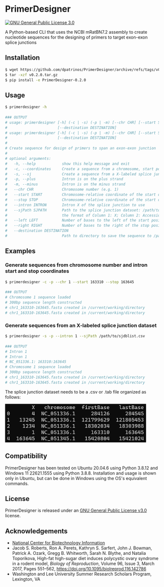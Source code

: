 # PrimerDesigner
[![GNU General Public License 3.0](https://img.shields.io/badge/license-GPLv3-blue)](https://github.com/dpatrinos/PrimerDesigner/blob/main/LICENSE)

A Python-based CLI that uses the NCBI mRatBN7.2 assembly to create nucleotide sequences for the designing of primers to target exon-exon splice junctions

## Installation

```sh
$ wget https://github.com/dpatrinos/PrimerDesigner/archive/refs/tags/v0.2.0.tar.gz
$ tar -xzf v0.2.0.tar.gz
$ pip install -e PrimerDesigner-0.2.0
```

## Usage

```sh
$ primerdesigner -h

### OUTPUT
# usage: primerdesigner [-h] (-c | -s) (-p | -m) [--chr CHR] [--start START] [--stop STOP] [--intron INTRON] [--sjPath SJPATH] [--left LEFT] [--right RIGHT]
#                       [--destination DESTINATION]
# usage: primerdesigner [-h] (-c | -s) (-p | -m) [--chr CHR] [--start START] [--stop STOP] [--intron INTRON] [--sjPath SJPATH] [--left LEFT] [--right RIGHT]
#                       [--destination DESTINATION]
# 
# Create sequence for design of primers to span an exon-exon junction
# 
# optional arguments:
#   -h, --help            show this help message and exit
#   -c, --coordinates     Create a sequence from a chromosome, start position, and stop position
#   -s, --sj              Create a sequence from a X-labeled splice junction dataset. See --sjPath for more information
#   -p, --plus            Intron is on the plus strand
#   -m, --minus           Intron is on the minus strand
#   --chr CHR             Chromosome number (e.g. 1)
#   --start START         Chromosome-relative coordinate of the start of the intron
#   --stop STOP           Chromosome-relative coordinate of the start of the intron
#   --intron INTRON       Intron X of the splice junction to use
#   --sjPath SJPATH       Path to the splice junction dataset: /path/to/sjdblist.csv or /path/to/sjdblist.tab. Note: the splice junction dataset must be in
#                         the format of Column 1: X; Column 2: Accession Version; Column 3: Start Position; Column 4: Stop Position
#   --left LEFT           Number of bases to the left of the start position to include. Default: 150bp
#   --right RIGHT         Number of bases to the right of the stop position to include. Default: 150bp
#   --destination DESTINATION
#                         Path to directory to save the sequence to /path/to/destination. Default: current working directory
```

## Examples

### Generate sequences from chromosome number and intron start and stop coordinates

```sh
$ primerdesigner -c -p --chr 1 --start 163310 --stop 163645

### OUTPUT
# Chromosome 1 sequence loaded
# 300bp sequence length constructed
# chr1_163310-163645.fasta created in /current/working/directory
# chr1_163310-163645.fasta created in /current/working/directory
```

### Generate sequences from an X-labeled splice junction dataset

```sh
$ primerdesigner -s -p --intron 1 --sjPath /path/to/sjdblist.csv

### OUTPUT
# Intron 1
# Intron 1
# NC_051336.1: 163310:163645
# Chromosome 1 sequence loaded
# 300bp sequence length constructed
# chr1_163310-163645.fasta created in /current/working/directory
# chr1_163310-163645.fasta created in /current/working/directory
```

The splice junction dataset needs to be a .csv or .tab file organized as follows:
 
![SJ table example](sj.png)

## Compatibility

PrimerDesigner has been tested on Ubuntu 20.04.6 using Python 3.8.12 and Windows 11 22621.1555 using Python 3.8.8. Installation and usage is shown only in Ubuntu, but can be done in Windows using the OS's equivalent commands.

## License

PrimerDesigner is released under an [GNU General Public License v3.0](https://github.com/dpatrinos/PrimerDesigner/blob/main/LICENSE) license.

## Acknowledgements

 - [National Center for Biotechnology Information](https://www.ncbi.nlm.nih.gov/data-hub/taxonomy/10116/)
 - Jacob S. Roberts, Ron A. Perets, Kathryn S. Sarfert, John J. Bowman, Patrick A. Ozark, Gregg B. Whitworth, Sarah N. Blythe, and Natalia Toporikova, High-fat high-sugar diet induces polycystic ovary syndrome in a rodent model, *Biology of Reproduction*, Volume 96, Issue 3, March 2017, Pages 551–562, https://doi.org/10.1095/biolreprod.116.142786
 - Washington and Lee University Summer Research Scholars Program, Lexington, VA
